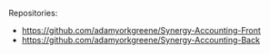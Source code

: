 Repositories:
- https://github.com/adamyorkgreene/Synergy-Accounting-Front
- https://github.com/adamyorkgreene/Synergy-Accounting-Back
